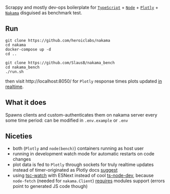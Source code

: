 Scrappy and mostly dev-ops boilerplate for [`TypeScript`](https://www.typescriptlang.org/) + [`Node`](https://nodejs.org/) + [`Plotly`](https://plotly.com/) + [`Nakama`](https://heroiclabs.com/) disguised as benchmark test.

## Run
```
git clone https://github.com/heroiclabs/nakama
cd nakama
docker-compose up -d
cd ..

git clone https://github.com/SlausB/nakama_bench
cd nakama_bench
./run.sh
```
then visit http://localhost:8050/ for `Plotly` response times plots updated [in realtime](https://github.com/thedirtyfew/dash-extensions#websocket).

## What it does
Spawns clients and custom-authenticates them on nakama server every some time period: can be modified in `.env.example` or `.env`

## Niceties
- both (`Plotly` and `node(bench)`) containers running as host user
- running in development watch mode for automatic restarts on code changes
- plot data is fed to `Plotly` through sockets for truly realtime updates instead of timer-originated as Plotly docs [suggest](https://dash.plotly.com/live-updates)
- using [tsc-watch](https://github.com/gilamran/tsc-watch) with ESNext instead of cool [ts-node-dev](https://github.com/wclr/ts-node-dev/issues/265), because `node-fetch` (needed for `nakama.Client`) [requires](https://www.npmjs.com/package/node-fetch#loading-and-configuring-the-module) modules support (errors point to generated JS code though)

